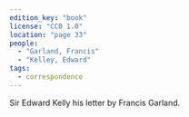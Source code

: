 ```yaml
---
edition_key: "book"
license: "CC0 1.0"
location: "page 33"
people:
  - "Garland, Francis"
  - "Kelley, Edward"
tags:
  - correspondence
---
```

Sir Edward Kelly his letter by Francis Garland.
